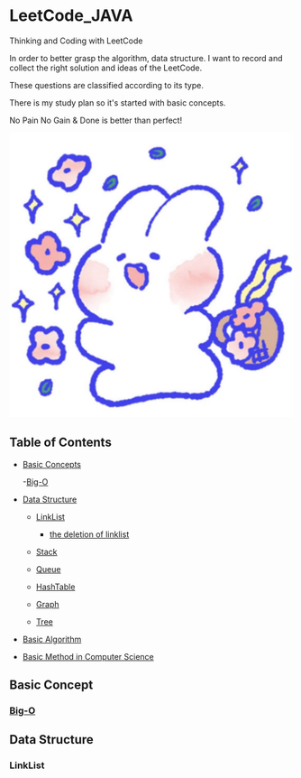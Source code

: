 # LeetCode_JAVA
Thinking and Coding with LeetCode

In order to better grasp the algorithm, data structure. I want to record and collect the right solution and ideas of the LeetCode.

These questions are classified according to its type.

There is my study plan so it's started with basic concepts.

No Pain No Gain & Done is better than perfect!

![happy forever!](
https://github.com/machine411/LeetCode_JAVA/blob/master/images/B6A0EC4D-42CB-460F-A0D3-23E8F6D4B85A.jpeg)



## Table of Contents
- [Basic Concepts](#basic-concepts)
  
  -[Big-O](#Big-o)

- [Data Structure](#data-structure)

    - [LinkList](#linklist)
        
        - [the deletion of linklist](#the-deletion-of-linklist)
  
    - [Stack](#stack)
  
    - [Queue](#queue)
  
    - [HashTable](#hashtable)
    
    - [Graph](#graph)
    
    - [Tree](#tree)
 
- [Basic Algorithm](#basic-algorithm)
  

- [Basic Method in Computer Science](#basic-method-in-computer-science)
## Basic Concept
 ### [Big-O](https://github.com/machine411/LeetCode_JAVA/blob/master/Basic-Concept/Big-O.md)
    
## Data Structure

### LinkList
